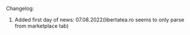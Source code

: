 Changelog:

1. Added first day of news: 07.08.2022(libertatea.ro seems to only parse from marketplace tab)
